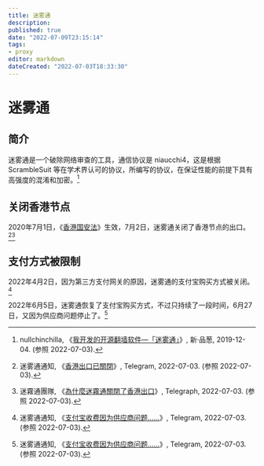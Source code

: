 ```yaml
---
title: 迷雾通
description:
published: true
date: "2022-07-09T23:15:14"
tags:
- proxy
editor: markdown
dateCreated: "2022-07-03T18:33:30"
---
```


# 迷雾通

## 简介

迷雾通是一个破除网络审查的工具，通信协议是 niaucchi4，这是根据 ScrambleSuit 等在学术界认可的协议，所编写的协议，在保证性能的前提下具有高强度的混淆和加密。[^10365]

[^10365]: nullchinchilla, 《[我开发的开源翻墙软件—「迷雾通」](https://web.archive.org/web/20220525225831/https://pincong.rocks/article/10365)》, 新·品葱, 2019-12-04. (参照 2022-07-03).

## 关闭香港节点

2020年7月1日，《[香港国安法][]》生效，7月2日，迷雾通关闭了香港节点的出口。[^150][^A3-07-02]

[香港国安法]: /rule/普通法律/中华人民共和国香港特别行政区维护国家安全法.md

[^150]: 迷雾通通知, 《[香港出口已關閉](https://web.archive.org/web/20220703102611/https://t.me/s/gephannounce/150)》, Telegram, 2022-07-03. (参照 2022-07-03).

[^A3-07-02]: 迷霧通團隊, 《[為什麼迷霧通關閉了香港出口](https://web.archive.org/web/20220426031955/https://telegra.ph/為什麼迷霧通關閉了香港出口-07-02)》, Telegraph, 2022-07-03. (参照 2022-07-03).

## 支付方式被限制

2022年4月2日，因为第三方支付网关的原因，迷雾通的支付宝购买方式被关闭。[^geph_ce]

2022年6月5日，迷雾通恢复了支付宝购买方式，不过只持续了一段时间，6月27日，又因为供应商问题停止了。[^geph_ce]

[^geph_ce]: 迷雾通通知, 《[支付宝收费因为供应商问题……](https://web.archive.org/web/20220703105029/https://t.me/s/gephannounce)》, Telegram, 2022-07-03. (参照 2022-07-03).
